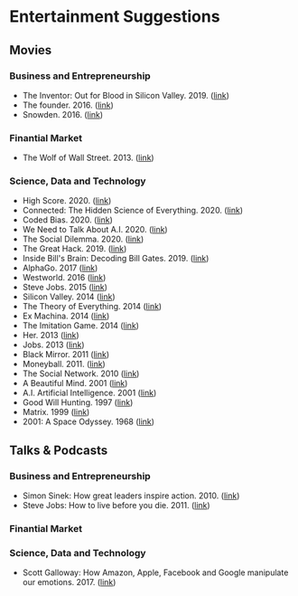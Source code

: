 # Entertainment Suggestions

## Movies

### Business and Entrepreneurship

- The Inventor: Out for Blood in Silicon Valley. 2019. ([link](https://www.imdb.com/title/tt8488126/))
- The founder. 2016. ([link](https://www.imdb.com/title/tt4276820/))
- Snowden. 2016. ([link](https://www.imdb.com/title/tt3774114/))

### Finantial Market

- The Wolf of Wall Street. 2013. ([link](https://www.imdb.com/title/tt0993846/))

### Science, Data and Technology

- High Score. 2020. ([link](https://www.imdb.com/title/tt12759400/))
- Connected: The Hidden Science of Everything. 2020. ([link](https://www.imdb.com/title/tt12753692/))
- Coded Bias. 2020. ([link](https://www.imdb.com/title/tt11394170/))
- We Need to Talk About A.I. 2020. ([link](https://www.imdb.com/title/tt7658158/))
- The Social Dilemma. 2020. ([link](https://www.imdb.com/title/tt11464826/))
- The Great Hack. 2019. ([link](https://www.imdb.com/title/tt4736550/))
- Inside Bill's Brain: Decoding Bill Gates. 2019. ([link](https://www.imdb.com/title/tt10837476/))
- AlphaGo. 2017 ([link](https://www.imdb.com/title/tt6700846/))
- Westworld. 2016 ([link](https://www.imdb.com/title/tt0475784/))
- Steve Jobs. 2015 ([link](https://www.imdb.com/title/tt2080374/))
- Silicon Valley. 2014 ([link](https://www.imdb.com/title/tt2575988/))
- The Theory of Everything. 2014 ([link](https://www.imdb.com/title/tt2980516/))
- Ex Machina. 2014 ([link](https://www.imdb.com/title/tt0470752/))
- The Imitation Game. 2014 ([link](https://www.imdb.com/title/tt2084970/))
- Her. 2013 ([link](https://www.imdb.com/title/tt1798709/))
- Jobs. 2013 ([link](https://www.imdb.com/title/tt2357129/))
- Black Mirror. 2011 ([link](https://www.imdb.com/title/tt2085059/))
- Moneyball. 2011. ([link](https://www.imdb.com/title/tt1210166/))
- The Social Network. 2010 ([link](https://www.imdb.com/title/tt1285016/))
- A Beautiful Mind. 2001 ([link](https://www.imdb.com/title/tt0268978/))
- A.I. Artificial Intelligence. 2001 ([link](https://www.imdb.com/title/tt0212720/))
- Good Will Hunting. 1997 ([link](https://www.imdb.com/title/tt1285016/))
- Matrix. 1999 ([link](https://www.imdb.com/title/tt0133093/))
- 2001: A Space Odyssey. 1968 ([link](https://www.imdb.com/title/tt0062622/))

## Talks & Podcasts

### Business and Entrepreneurship

- Simon Sinek: How great leaders inspire action. 2010. ([link](https://www.ted.com/talks/simon_sinek_how_great_leaders_inspire_action))
- Steve Jobs: How to live before you die. 2011. ([link](https://www.ted.com/talks/steve_jobs_how_to_live_before_you_die))

### Finantial Market

### Science, Data and Technology

- Scott Galloway: How Amazon, Apple, Facebook and Google manipulate our emotions. 2017. ([link](https://www.ted.com/talks/scott_galloway_how_amazon_apple_facebook_and_google_manipulate_our_emotions))